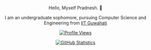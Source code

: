 <p align='center'> Hello, Myself Pradnesh. 👋</p>
<p align='center'> I am an undergraduate sophomore, pursuing Computer Science and Engineering from <a href="https://www.iitg.ac.in/">IIT Guwahati</a></p>

<a href='https://github.com/PradKalkar'>
  <p align='center'>
    <img alt="Profile Views" src="https://komarev.com/ghpvc/?username=PradKalkar&style=flat-square&color=1fff6d" style="max-width:100%;">
  </p>
</a>

<a href='https://github.com/PradKalkar'>
  <p align='center'>
    <img alt="GitHub Statistics" src="https://github-readme-stats.vercel.app/api?username=PradKalkar&show_icons=true&title_color=fff&icon_color=79ff97&text_color=9f9f9f&bg_color=151515&include_all_commits=true&count_private=true" style="max-width:100%;">
  </p>
</a>
